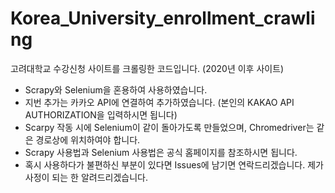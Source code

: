 # Korea_University_enrollment_crawling
고려대학교 수강신청 사이트를 크롤링한 코드입니다. (2020년 이후 사이트)

- Scrapy와 Selenium을 혼용하여 사용하였습니다.
- 지번 추가는 카카오 API에 연결하여 추가하였습니다. (본인의 KAKAO API AUTHORIZATION을 입력하시면 됩니다)
- Scarpy 작동 시에 Selenium이 같이 돌아가도록 만들었으며, Chromedriver는 같은 경로상에 위치하여야 합니다.
- Scrapy 사용법과 Selenium 사용법은 공식 홈페이지를 참조하시면 됩니다.
- 혹시 사용하다가 불편하신 부분이 있다면 Issues에 남기면 연락드리겠습니다. 제가 사정이 되는 한 알려드리겠습니다.
